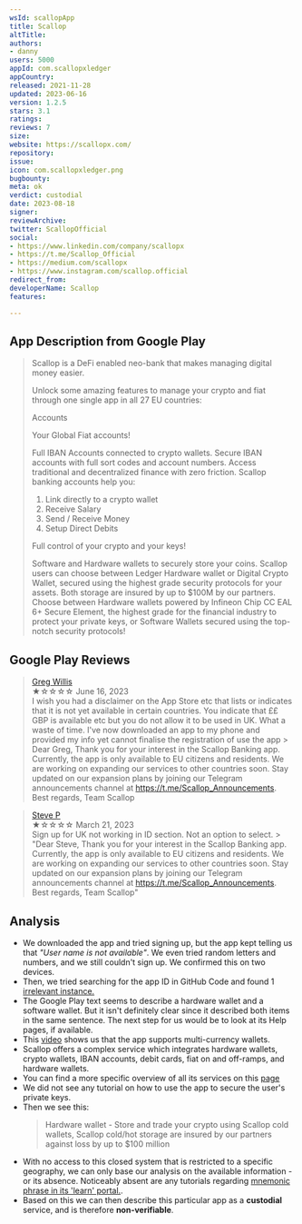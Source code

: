 ```yaml
---
wsId: scallopApp
title: Scallop
altTitle: 
authors:
- danny
users: 5000
appId: com.scallopxledger
appCountry: 
released: 2021-11-28
updated: 2023-06-16
version: 1.2.5
stars: 3.1
ratings: 
reviews: 7
size: 
website: https://scallopx.com/
repository: 
issue: 
icon: com.scallopxledger.png
bugbounty: 
meta: ok
verdict: custodial
date: 2023-08-18
signer: 
reviewArchive: 
twitter: ScallopOfficial
social:
- https://www.linkedin.com/company/scallopx
- https://t.me/Scallop_Official
- https://medium.com/scallopx
- https://www.instagram.com/scallop.official
redirect_from: 
developerName: Scallop
features: 

---
```


## App Description from Google Play

> Scallop is a DeFi enabled neo-bank that makes managing digital money easier.
>
> Unlock some amazing features to manage your crypto and fiat through one single app in all 27 EU countries:
>
> Accounts
> 
> Your Global Fiat accounts!
>
> Full IBAN Accounts connected to crypto wallets. Secure IBAN accounts with full sort codes and account numbers. Access traditional and decentralized finance with zero friction. Scallop banking accounts help you:
> 1. Link directly to a crypto wallet
> 2. Receive Salary
> 3. Send / Receive Money
> 4. Setup Direct Debits
> 
> Full control of your crypto and your keys!
> 
> Software and Hardware wallets to securely store your coins. Scallop users can choose between Ledger Hardware wallet or Digital Crypto Wallet, secured using the highest grade security protocols for your assets. Both storage are insured by up to $100M by our partners. Choose between Hardware wallets powered by Infineon Chip CC EAL 6+ Secure Element, the highest grade for the financial industry to protect your private keys, or Software Wallets secured using the top-notch security protocols!

## Google Play Reviews

> [Greg Willis](https://play.google.com/store/apps/details?id=com.scallopxledger&gl=li)<br>
  ★☆☆☆☆ June 16, 2023 <br>
       I wish you had a disclaimer on the App Store etc that lists or indicates that it is not yet available in certain countries. You indicate that ££ GBP is available etc but you do not allow it to be used in UK. What a waste of time. I've now downloaded an app to my phone and provided my info yet cannot finalise the registration of use the app
         > Dear Greg, Thank you for your interest in the Scallop Banking app. Currently, the app is only available to EU citizens and residents. We are working on expanding our services to other countries soon. Stay updated on our expansion plans by joining our Telegram announcements channel at https://t.me/Scallop_Announcements. Best regards, Team Scallop

> [Steve P](https://play.google.com/store/apps/details?id=com.scallopxledger&gl=li)<br>
  ★☆☆☆☆ March 21, 2023 <br>
       Sign up for UK not working in ID section. Not an option to select.
         > "Dear Steve, Thank you for your interest in the Scallop Banking app. Currently, the app is only available to EU citizens and residents. We are working on expanding our services to other countries soon. Stay updated on our expansion plans by joining our Telegram announcements channel at https://t.me/Scallop_Announcements. Best regards, Team Scallop"

## Analysis 

- We downloaded the app and tried signing up, but the app kept telling us that *"User name is not available"*. We even tried random letters and numbers, and we still couldn't sign up. We confirmed this on two devices.
- Then, we tried searching for the app ID in GitHub Code and found 1 [irrelevant instance.](https://github.com/search?q=com.scallopxledger&type=code)
- The Google Play text seems to describe a hardware wallet and a software wallet. But it isn't definitely clear since it described both items in the same sentence. The next step for us would be to look at its Help pages, if available.
- This [video](https://www.youtube.com/watch?v=b0qdWYxw-3o) shows us that the app supports multi-currency wallets.
- Scallop offers a complex service which integrates hardware wallets, crypto wallets, IBAN accounts, debit cards, fiat on and off-ramps, and hardware wallets. 
- You can find a more specific overview of all its services on this [page](https://learn.scallopx.com/scallop/what-is-scallop)
- We did not see any tutorial on how to use the app to secure the user's private keys. 
- Then we see this:
  > Hardware wallet - Store and trade your crypto using Scallop cold wallets, Scallop cold/hot storage are insured by our partners against loss by up to $100 million
- With no access to this closed system that is restricted to a specific geography, we can only base our analysis on the available information - or its absence. Noticeably absent are any tutorials regarding [mnemonic phrase in its 'learn' portal.](https://learn.scallopx.com/scallop/what-is-scallop?q=mnemonic). 
- Based on this we can then describe this particular app as a **custodial** service, and is therefore **non-verifiable**.
